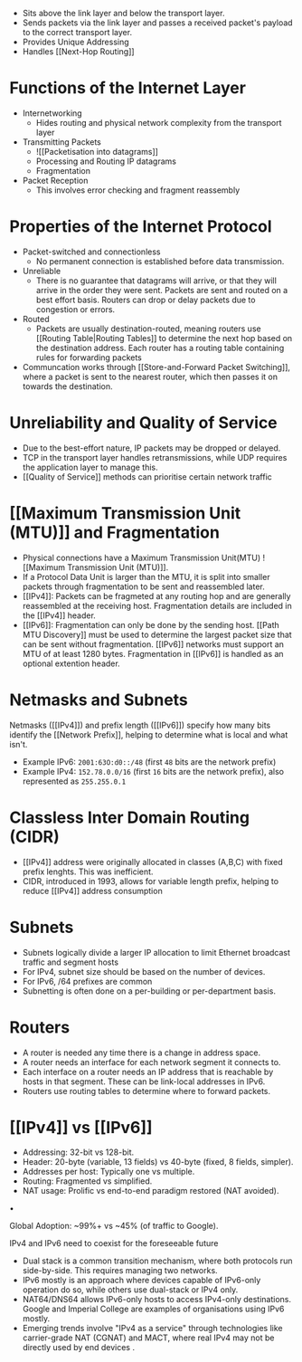 - Sits above the link layer and below the transport layer. 
- Sends packets via the link layer and passes a received packet's payload to the correct transport layer.
- Provides Unique Addressing
- Handles [[Next-Hop Routing]]

# Functions of the Internet Layer
- Internetworking
	- Hides routing and physical network complexity from the transport layer
- Transmitting Packets
	- ![[Packetisation into datagrams]]
	- Processing and Routing IP datagrams
	- Fragmentation
- Packet Reception
	- This involves error checking and fragment reassembly

# Properties of the Internet Protocol
- Packet-switched and connectionless
	- No permanent connection is established before data transmission.
- Unreliable
	- There is no guarantee that datagrams will arrive, or that they will arrive in the order they were sent. Packets are sent and routed on a best effort basis. Routers can drop or delay packets due to congestion or errors.
- Routed
	- Packets are usually destination-routed, meaning routers use [[Routing Table|Routing Tables]]  to determine the next hop based on the destination address. Each router has a routing table containing rules for forwarding packets
- Communcation works through [[Store-and-Forward Packet Switching]], where a packet is sent to the nearest router, which then passes it on towards the destination. 

# Unreliability and Quality of Service
- Due to the best-effort nature, IP packets may be dropped or delayed.
- TCP in the transport layer handles retransmissions, while UDP requires the application layer to manage this.
- [[Quality of Service]] methods can prioritise certain network traffic

# [[Maximum Transmission Unit (MTU)]]  and Fragmentation
- Physical connections have a Maximum Transmission Unit(MTU) ![[Maximum Transmission Unit (MTU)]].
- If a Protocol Data Unit is larger than the MTU, it is split into smaller packets through fragmentation to be sent and reassembled later.
- [[IPv4]]: Packets can be fragmeted at any routing hop and are generally reassembled at the receiving host. Fragmentation details are included in the [[IPv4]] header.
- [[IPv6]]: Fragmentation can only be done by the sending host. [[Path MTU Discovery]] must be used to determine the largest packet size that can be sent without fragmentation. [[IPv6]] networks must support an MTU of at least 1280 bytes. Fragmentation in [[IPv6]] is handled as an optional extention header.
# Netmasks and Subnets
Netmasks ([[IPv4]]) and prefix length ([[IPv6]]) specify how many bits identify the [[Network Prefix]], helping to determine what is local and what isn't.
- Example IPv6: `2001:63O:d0::/48` (first `48` bits are the network prefix)
- Example IPv4: `152.78.0.0/16` (first `16` bits are the network prefix), also represented as `255.255.0.1`

# Classless Inter Domain Routing (CIDR)
- [[IPv4]] address were originally allocated in classes (A,B,C) with fixed prefix lenghts. This was inefficient.
- CIDR, introduced in 1993, allows for variable length prefix, helping to reduce [[IPv4]] address consumption
# Subnets
- Subnets logically divide a larger IP allocation to limit Ethernet broadcast traffic and segment hosts
- For IPv4, subnet size should be based on the number of devices.
- For IPv6, /64 prefixes are common
- Subnetting is often done on a per-building or per-department basis.

# Routers
- A router is needed any time there is a change in address space.
- A router needs an interface for each network segment it connects to.
- Each interface on a router needs an IP address that is reachable by hosts in that segment. These can be link-local addresses in IPv6.
- Routers use routing tables to determine where to forward packets.
# [[IPv4]] vs [[IPv6]]
- Addressing: 32-bit vs 128-bit.
- Header: 20-byte (variable, 13 fields) vs 40-byte (fixed, 8 fields, simpler).
- Addresses per host: Typically one vs multiple.
- Routing: Fragmented vs simplified.
- NAT usage: Prolific vs end-to-end paradigm restored (NAT avoided).

•

Global Adoption: ~99%+ vs ~45% (of traffic to Google).

IPv4 and IPv6 need to coexist for the foreseeable future
- Dual stack is a common transition mechanism, where both protocols run side-by-side. This requires managing two networks.
- IPv6 mostly is an approach where devices capable of IPv6-only operation do so, while others use dual-stack or IPv4 only.
- NAT64/DNS64 allows IPv6-only hosts to access IPv4-only destinations. Google and Imperial College are examples of organisations using IPv6 mostly.
- Emerging trends involve "IPv4 as a service" through technologies like carrier-grade NAT (CGNAT) and MACT, where real IPv4 may not be directly used by end devices .